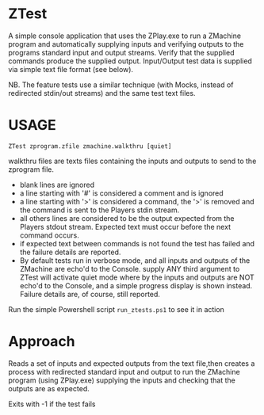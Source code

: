 ﻿# ZTest

A simple console application that uses the ZPlay.exe to run a ZMachine program and automatically supplying inputs and verifying outputs to the programs standard input and output streams. Verify that the supplied commands produce the supplied output. Input/Output test data is supplied via simple text file format (see below).

NB. The feature tests use a similar technique (with Mocks, instead of redirected stdin/out streams) and the same test text files.


# USAGE

```
ZTest zprogram.zfile zmachine.walkthru [quiet]
```

walkthru files are texts files containing the inputs and outputs to send to the zprogram file.

* blank lines are ignored
* a line starting with '#' is considered a comment and is ignored
* a line starting with '>' is considered a command, the '>' is removed and the command is sent to the Players stdin stream.
* all others lines are considered to be the output expected from the Players stdout stream. Expected text must occur before the next command occurs. 
* if expected text between commands is not found the test has failed and the failure details are reported.
* By default tests run in verbose mode, and all inputs and outputs of the ZMachine are echo'd to the Console. supply ANY third argument to ZTest will activate quiet mode where by the inputs and outputs are NOT echo'd to the Console, and a simple progress display is shown instead. Failure details are, of course, still reported.

Run the simple Powershell script `run_ztests.ps1` to see it in action


# Approach

Reads a set of inputs and expected outputs from the text file,then creates a process with redirected standard input and output to run the ZMachine program (using ZPlay.exe) supplying the inputs and checking that the outputs are as expected.

Exits with -1 if the test fails

